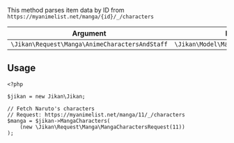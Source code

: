 This method parses item data by ID from `https://myanimelist.net/manga/{id}/_/characters`

| Argument | Response |
| -------- | -------- |
| `\Jikan\Request\Manga\AnimeCharactersAndStaff` | `\Jikan\Model\Manga\CharacterListItem[]` |

## Usage
```
<?php

$jikan = new Jikan\Jikan;

// Fetch Naruto's characters
// Request: https://myanimelist.net/manga/11/_/characters
$manga = $jikan->MangaCharacters(
    (new \Jikan\Request\Manga\MangaCharactersRequest(11))
);
```

[^1]: Request: [\Jikan\Request\Manga\MangaCharactersRequest](/objects/request/manga/characters.md)
[^2]: Model: [\Jikan\Model\Manga\CharacterListItem](/objects/model/manga/character-list-item.md)